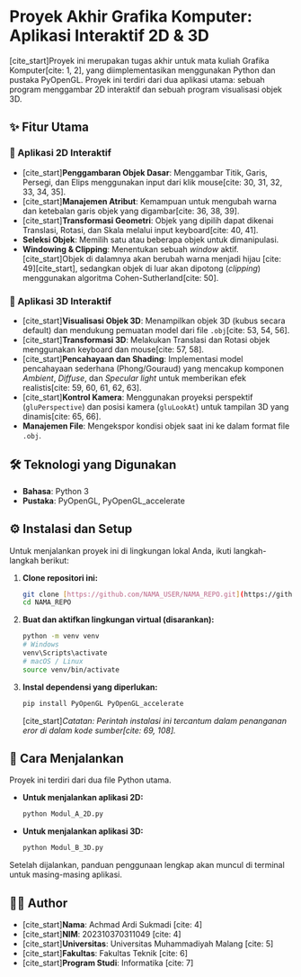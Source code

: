 # Proyek Akhir Grafika Komputer: Aplikasi Interaktif 2D & 3D

[cite_start]Proyek ini merupakan tugas akhir untuk mata kuliah Grafika Komputer[cite: 1, 2], yang diimplementasikan menggunakan Python dan pustaka PyOpenGL. Proyek ini terdiri dari dua aplikasi utama: sebuah program menggambar 2D interaktif dan sebuah program visualisasi objek 3D.

## ✨ Fitur Utama

### 🎨 Aplikasi 2D Interaktif
- [cite_start]**Penggambaran Objek Dasar**: Menggambar Titik, Garis, Persegi, dan Elips menggunakan input dari klik mouse[cite: 30, 31, 32, 33, 34, 35].
- [cite_start]**Manajemen Atribut**: Kemampuan untuk mengubah warna dan ketebalan garis objek yang digambar[cite: 36, 38, 39].
- [cite_start]**Transformasi Geometri**: Objek yang dipilih dapat dikenai Translasi, Rotasi, dan Skala melalui input keyboard[cite: 40, 41].
- **Seleksi Objek**: Memilih satu atau beberapa objek untuk dimanipulasi.
- **Windowing & Clipping**: Menentukan sebuah *window* aktif. [cite_start]Objek di dalamnya akan berubah warna menjadi hijau [cite: 49][cite_start], sedangkan objek di luar akan dipotong (*clipping*) menggunakan algoritma Cohen-Sutherland[cite: 50].

### 🧊 Aplikasi 3D Interaktif
- [cite_start]**Visualisasi Objek 3D**: Menampilkan objek 3D (kubus secara default) dan mendukung pemuatan model dari file `.obj`[cite: 53, 54, 56].
- [cite_start]**Transformasi 3D**: Melakukan Translasi dan Rotasi objek menggunakan keyboard dan mouse[cite: 57, 58].
- [cite_start]**Pencahayaan dan Shading**: Implementasi model pencahayaan sederhana (Phong/Gouraud) yang mencakup komponen *Ambient*, *Diffuse*, dan *Specular light* untuk memberikan efek realistis[cite: 59, 60, 61, 62, 63].
- [cite_start]**Kontrol Kamera**: Menggunakan proyeksi perspektif (`gluPerspective`) dan posisi kamera (`gluLookAt`) untuk tampilan 3D yang dinamis[cite: 65, 66].
- **Manajemen File**: Mengekspor kondisi objek saat ini ke dalam format file `.obj`.

## 🛠️ Teknologi yang Digunakan
- **Bahasa**: Python 3
- **Pustaka**: PyOpenGL, PyOpenGL_accelerate

## ⚙️ Instalasi dan Setup

Untuk menjalankan proyek ini di lingkungan lokal Anda, ikuti langkah-langkah berikut:

1.  **Clone repositori ini:**
    ```sh
    git clone [https://github.com/NAMA_USER/NAMA_REPO.git](https://github.com/NAMA_USER/NAMA_REPO.git)
    cd NAMA_REPO
    ```

2.  **Buat dan aktifkan lingkungan virtual (disarankan):**
    ```sh
    python -m venv venv
    # Windows
    venv\Scripts\activate
    # macOS / Linux
    source venv/bin/activate
    ```

3.  **Instal dependensi yang diperlukan:**
    ```sh
    pip install PyOpenGL PyOpenGL_accelerate
    ```
    [cite_start]*Catatan: Perintah instalasi ini tercantum dalam penanganan eror di dalam kode sumber[cite: 69, 108].*

## 🚀 Cara Menjalankan

Proyek ini terdiri dari dua file Python utama.

- **Untuk menjalankan aplikasi 2D:**
  ```sh
  python Modul_A_2D.py
  ```

- **Untuk menjalankan aplikasi 3D:**
  ```sh
  python Modul_B_3D.py
  ```
Setelah dijalankan, panduan penggunaan lengkap akan muncul di terminal untuk masing-masing aplikasi.

## 👨‍💻 Author

- [cite_start]**Nama**: Achmad Ardi Sukmadi [cite: 4]
- [cite_start]**NIM**: 202310370311049 [cite: 4]
- [cite_start]**Universitas**: Universitas Muhammadiyah Malang [cite: 5]
- [cite_start]**Fakultas**: Fakultas Teknik [cite: 6]
- [cite_start]**Program Studi**: Informatika [cite: 7]

